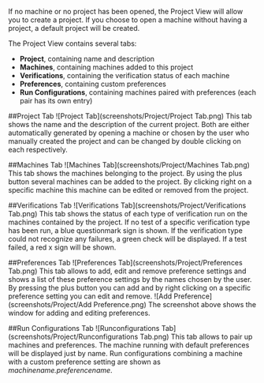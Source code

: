 If no machine or no project has been opened, the Project View will allow you to create a project. If you choose to open a machine without having a project, a default project will be created.

The Project View contains several tabs:
* __Project__, containing name and description
* __Machines__, containing machines added to this project
* __Verifications__, containing the verification status of each machine
* __Preferences__, containing custom preferences
* __Run Configurations__, containing machines paired with preferences (each pair has its own entry)

##Project Tab
![Project Tab](screenshots/Project/Project Tab.png)
This tab shows the name and the description of the current project. Both are either automatically generated by opening a machine or chosen by the user who manually created the project and can be changed by double clicking on each respectively.

##Machines Tab
![Machines Tab](screenshots/Project/Machines Tab.png)
This tab shows the machines belonging to the project. By using the plus button several machines can be added to the project. By clicking right on a specific machine this machine can be edited or removed from the project.

##Verifications Tab
![Verifications Tab](screenshots/Project/Verifications Tab.png)
This tab shows the status of each type of verification run on the machines contained by the project. If no test of a specific verification type has been run, a blue questionmark sign is shown. If the verification type could not recognize any failures, a green check will be displayed. If a test failed, a red x sign will be shown.

##Preferences Tab
![Preferences Tab](screenshots/Project/Preferences Tab.png)
This tab allows to add, edit and remove preference settings and shows a list of these preference settings by the names chosen by the user. By pressing the plus button you can add and by right clicking on a specific preference setting you can edit and remove.
![Add Preference](screenshots/Project/Add Preference.png)
The screenshot above shows the window for adding and editing preferences.

##Run Configurations Tab
![Runconfigurations Tab](screenshots/Project/Runconfigurations Tab.png)
This tab allows to pair up machines and preferences. The machine running with default preferences will be displayed just by name. Run configurations combining a machine with a custom preference setting are shown as _machinename.preferencename_.
